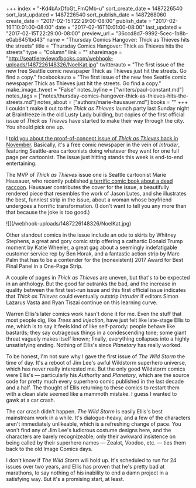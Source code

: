 +++
index = "-Kd4bAxDfbGt_FmQMb-u"
sort_create_date = 1487226540
sort_last_updated = 1487226540
sort_publish_date = 1487268060
create_date = "2017-02-15T22:29:00-08:00"
publish_date = "2017-02-16T10:01:00-08:00"
date = "2017-02-16T10:01:00-08:00"
last_updated = "2017-02-15T22:29:00-08:00"
preview_url = "36ccd8d7-9992-5cec-1b8b-e0ab6451bd43"
name = "Thursday Comics Hangover: Thick as Thieves hits the streets"
title = "Thursday Comics Hangover: Thick as Thieves hits the streets"
type = "Column"
link = ""
shareimage = "http://seattlereviewofbooks.com/webhook-uploads/1487226148326/NoelKat.jpg"
twitterauto = "The first issue of the new free Seattle comic newspaper Thick as Thieves just hit the streets. Go find a copy."
facebookauto = "The first issue of the new free Seattle comic newspaper Thick as Thieves just hit the streets. Go find a copy."
make_image_tweet = "False"
notes_byline = ["writers/paul-constant.md"]
notes_tags = ["notes/thursday-comics-hangover-thick-as-thieves-hits-the-streets.md"]
notes_about = ["authors/marie-hausauer.md"]
books = ""
+++
I couldn't make it out to the *Thick as Thieves* launch party last Sunday night at Brainfreeze in the old Lusty Lady building, but copies of the first official issue of *Thick as Thieves* have started to make their way through the city. You should pick one up.

I [told you about the proof-of-concept issue of *Thick as Thieves* back in November](http://www.seattlereviewofbooks.com/notes/2016/11/03/can-the-intruder-community-remain-as-thick-as-thieves/). Basically, it's a free comic newspaper in the vein of *Intruder*, featuring Seattle-area cartoonists doing whatever they want for one full page per cartoonist. The issue just hitting stands this week is end-to-end entertaining.

The MVP of *Thick as Thieves* issue one is Seattle cartoonist Marie Hausauer, who recently published [a terrific comic book about a dead raccoon](http://www.seattlereviewofbooks.com/notes/2016/12/08/thursday-comics-hangover-the-dead-mammal/). Hausauer contributes the cover for the issue, a beautifully rendered piece that resembles the work of Jason Lutes, and she illustrates the best, funniest strip in the issue, about a woman whose boyfriend undergoes a horrific transformation. (I don't want to tell you any more than that because the joke is too good.)

<p class="image-left">![](/webhook-uploads/1487226148326/NoelKat.jpg)</p>

Other standout comics in the issue include an ode to skirts by Whitney Stephens, a great and gory comic strip offering a cathartic Donald Trump moment by Katie Wheeler, a great gag about a seemingly indefatigable customer service rep by Ben Horak, and a fantastic action strip by Marc Palm that has to be a contender for the (nonexistent) 2017 Award for Best Final Panel in a One-Page Strip.

A couple of pages in *Thick as Thieves* are uneven, but that's to be expected in an anthology. But the good far outranks the bad, and the increase in quality between the first test-run issue and this first official issue indicates that *Thick as Thieves* could eventually outstrip *Intruder* if editors Simon Lazarus Vasta and Ryan Tiszai continue on this learning curve.

<div class="break"></div>

Warren Ellis's later comics work hasn't done it for me. Even the stuff that most people dig, like *Trees* and *Injection*, have just felt like late-stage Ellis to me, which is to say it feels kind of like self-parody: people behave like bastards; they say outrageous things in a condescending tone; some giant threat vaguely makes itself known; finally, everything collapses into a highly unsatisfying ending. Nothing of Ellis's since *Planetary* has really worked.

To be honest, I'm not sure why I gave the first issue of *The Wild Storm* the time of day. It's a reboot of Jim Lee's awful Wildstorm superhero universe, which has never really interested me. But the only good Wildstorm comics were Ellis's — particularly his *Authority* and *Planetary*, which are the source code for pretty much every superhero comic published in the last decade and a half. The thought of Ellis returning to these comics to restart them with a clean slate seemed like a mammoth mistake. I guess I wanted to gawk at a car crash.

The car crash didn't happen. *The Wild Storm* is easily Ellis's best mainstream work in a while. It's dialogue-heavy, and a few of the characters aren't immediately unlikeable, which is a refreshing change of pace. You won't find any of Jim Lee's ludicrous costume designs here, and the characters are barely recognizeable; only their awkward insistence on being called by their superhero names — Zealot, Voodoo, etc. — ties them back to the old Image Comics days.

I don't know if *The Wild Storm* will hold up. It's scheduled to run for 24 issues over two years, and Ellis has proven that he's pretty bad at marathons, to say nothing of his inability to end a damn project in a satisfying way. But it's a promising start, at least.